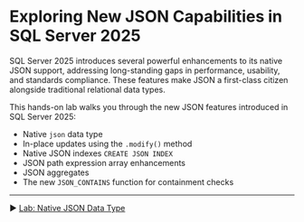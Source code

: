 ﻿# Exploring New JSON Capabilities in SQL Server 2025

SQL Server 2025 introduces several powerful enhancements to its native JSON support, addressing long-standing gaps in performance, usability, and standards compliance. These features make JSON a first-class citizen alongside traditional relational data types.

This hands-on lab walks you through the new JSON features introduced in SQL Server 2025:

* Native `json` data type
* In-place updates using the `.modify()` method
* Native JSON indexes `CREATE JSON INDEX`
* JSON path expression array enhancements
* JSON aggregates
* The new `JSON_CONTAINS` function for containment checks

___

▶ [Lab: Native JSON Data Type](https://github.com/lennilobel/sql2025-workshop-hol-orlando2025/blob/main/HOL/2.%20JSON%20Support/1.%20Native%20JSON%20Data%20Type.md)
